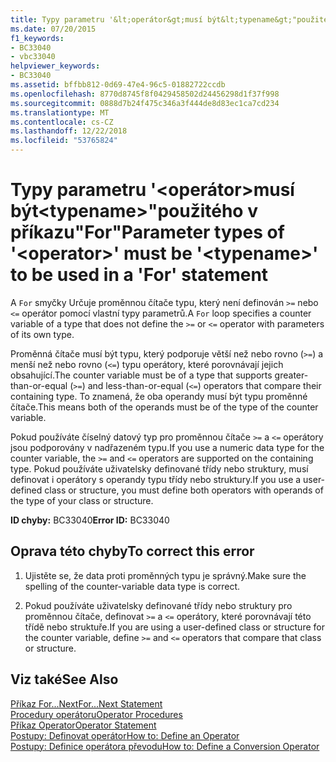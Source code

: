 ```yaml
---
title: Typy parametru '&lt;operátor&gt;musí být&lt;typename&gt;"použitého v příkazu"For"
ms.date: 07/20/2015
f1_keywords:
- BC33040
- vbc33040
helpviewer_keywords:
- BC33040
ms.assetid: bffbb812-0d69-47e4-96c5-01882722ccdb
ms.openlocfilehash: 8770d8745f8f0429458502d24456298d1f37f998
ms.sourcegitcommit: 0888d7b24f475c346a3f444de8d83ec1ca7cd234
ms.translationtype: MT
ms.contentlocale: cs-CZ
ms.lasthandoff: 12/22/2018
ms.locfileid: "53765824"
---
```

# <a name="parameter-types-of-ltoperatorgt-must-be-lttypenamegt-to-be-used-in-a-for-statement"></a><span data-ttu-id="eec92-102">Typy parametru '&lt;operátor&gt;musí být&lt;typename&gt;"použitého v příkazu"For"</span><span class="sxs-lookup"><span data-stu-id="eec92-102">Parameter types of '&lt;operator&gt;' must be '&lt;typename&gt;' to be used in a 'For' statement</span></span>
<span data-ttu-id="eec92-103">A `For` smyčky Určuje proměnnou čítače typu, který není definován `>=` nebo `<=` operátor pomocí vlastní typy parametrů.</span><span class="sxs-lookup"><span data-stu-id="eec92-103">A `For` loop specifies a counter variable of a type that does not define the `>=` or `<=` operator with parameters of its own type.</span></span>  
  
 <span data-ttu-id="eec92-104">Proměnná čítače musí být typu, který podporuje větší než nebo rovno (`>=`) a menší než nebo rovno (`<=`) typu operátory, které porovnávají jejich obsahující.</span><span class="sxs-lookup"><span data-stu-id="eec92-104">The counter variable must be of a type that supports greater-than-or-equal (`>=`) and less-than-or-equal (`<=`) operators that compare their containing type.</span></span> <span data-ttu-id="eec92-105">To znamená, že oba operandy musí být typu proměnné čítače.</span><span class="sxs-lookup"><span data-stu-id="eec92-105">This means both of the operands must be of the type of the counter variable.</span></span>  
  
 <span data-ttu-id="eec92-106">Pokud používáte číselný datový typ pro proměnnou čítače `>=` a `<=` operátory jsou podporovány v nadřazeném typu.</span><span class="sxs-lookup"><span data-stu-id="eec92-106">If you use a numeric data type for the counter variable, the `>=` and `<=` operators are supported on the containing type.</span></span> <span data-ttu-id="eec92-107">Pokud používáte uživatelsky definované třídy nebo struktury, musí definovat i operátory s operandy typu třídy nebo struktury.</span><span class="sxs-lookup"><span data-stu-id="eec92-107">If you use a user-defined class or structure, you must define both operators with operands of the type of your class or structure.</span></span>  
  
 <span data-ttu-id="eec92-108">**ID chyby:** BC33040</span><span class="sxs-lookup"><span data-stu-id="eec92-108">**Error ID:** BC33040</span></span>  
  
## <a name="to-correct-this-error"></a><span data-ttu-id="eec92-109">Oprava této chyby</span><span class="sxs-lookup"><span data-stu-id="eec92-109">To correct this error</span></span>  
  
1.  <span data-ttu-id="eec92-110">Ujistěte se, že data proti proměnných typu je správný.</span><span class="sxs-lookup"><span data-stu-id="eec92-110">Make sure the spelling of the counter-variable data type is correct.</span></span>  
  
2.  <span data-ttu-id="eec92-111">Pokud používáte uživatelsky definované třídy nebo struktury pro proměnnou čítače, definovat `>=` a `<=` operátory, které porovnávají této třídě nebo struktuře.</span><span class="sxs-lookup"><span data-stu-id="eec92-111">If you are using a user-defined class or structure for the counter variable, define `>=` and `<=` operators that compare that class or structure.</span></span>  
  
## <a name="see-also"></a><span data-ttu-id="eec92-112">Viz také</span><span class="sxs-lookup"><span data-stu-id="eec92-112">See Also</span></span>  
 [<span data-ttu-id="eec92-113">Příkaz For...Next</span><span class="sxs-lookup"><span data-stu-id="eec92-113">For...Next Statement</span></span>](../../visual-basic/language-reference/statements/for-next-statement.md)  
 [<span data-ttu-id="eec92-114">Procedury operátoru</span><span class="sxs-lookup"><span data-stu-id="eec92-114">Operator Procedures</span></span>](../../visual-basic/programming-guide/language-features/procedures/operator-procedures.md)  
 [<span data-ttu-id="eec92-115">Příkaz Operator</span><span class="sxs-lookup"><span data-stu-id="eec92-115">Operator Statement</span></span>](../../visual-basic/language-reference/statements/operator-statement.md)  
 [<span data-ttu-id="eec92-116">Postupy: Definovat operátor</span><span class="sxs-lookup"><span data-stu-id="eec92-116">How to: Define an Operator</span></span>](../../visual-basic/programming-guide/language-features/procedures/how-to-define-an-operator.md)  
 [<span data-ttu-id="eec92-117">Postupy: Definice operátora převodu</span><span class="sxs-lookup"><span data-stu-id="eec92-117">How to: Define a Conversion Operator</span></span>](../../visual-basic/programming-guide/language-features/procedures/how-to-define-a-conversion-operator.md)
